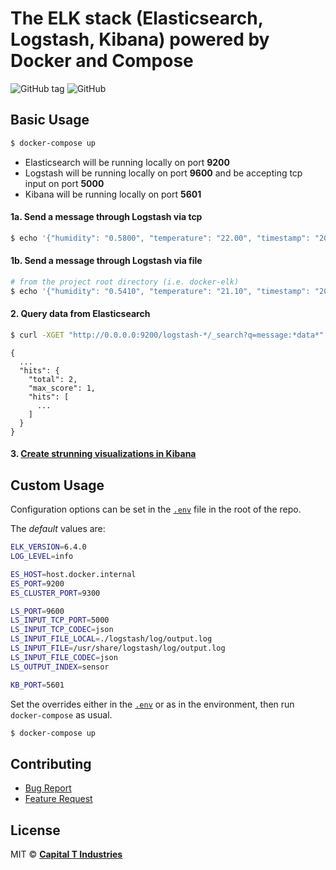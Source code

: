 # The ELK stack (Elasticsearch, Logstash, Kibana) powered by Docker and Compose

![GitHub tag](https://img.shields.io/github/release/Capital-T-Industries/docker-elk.svg)
![GitHub](https://img.shields.io/github/license/Capital-T-Industries/docker-elk.svg)

## Basic Usage
```bash
$ docker-compose up
```

* Elasticsearch will be running locally on port **9200**
* Logstash will be running locally on port **9600** and be accepting tcp input on port **5000**
* Kibana will be running locally on port **5601**

#### 1a. Send a message through Logstash via tcp
```bash
$ echo '{"humidity": "0.5800", "temperature": "22.00", "timestamp": "2018-09-15T03:02:22.957141"}' | nc localhost 5000
```

#### 1b. Send a message through Logstash via file

```bash
# from the project root directory (i.e. docker-elk)
$ echo '{"humidity": "0.5410", "temperature": "21.10", "timestamp": "2018-09-15T04:12:22.572141"}' >> ./logstash/log/output.log
```

#### 2. Query data from Elasticsearch
```bash
$ curl -XGET "http://0.0.0.0:9200/logstash-*/_search?q=message:*data*"
```

```
{
  ...
  "hits": {
    "total": 2,
    "max_score": 1,
    "hits": [
      ...
    ]
  }
}
```

#### 3. [Create strunning visualizations in Kibana](https://www.elastic.co/products/kibana)

## Custom Usage

Configuration options can be set in the [`.env`](.env) file in the root of the repo.

The *default* values are:
```bash
ELK_VERSION=6.4.0
LOG_LEVEL=info

ES_HOST=host.docker.internal
ES_PORT=9200
ES_CLUSTER_PORT=9300

LS_PORT=9600
LS_INPUT_TCP_PORT=5000
LS_INPUT_TCP_CODEC=json
LS_INPUT_FILE_LOCAL=./logstash/log/output.log
LS_INPUT_FILE=/usr/share/logstash/log/output.log
LS_INPUT_FILE_CODEC=json
LS_OUTPUT_INDEX=sensor

KB_PORT=5601
```

Set the overrides either in the [`.env`](.env) or as in the environment, then run `docker-compose` as usual.

```bash
$ docker-compose up
```

## Contributing
* [Bug Report](.github/bug_report.md)
* [Feature Request](.github/eature_request.md)

## License
MIT &copy; [**Capital T Industries**](https://github.com/Capital-T-Industries)
